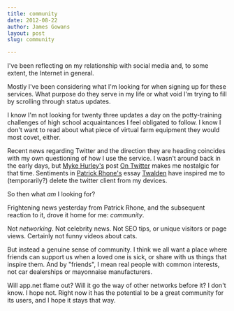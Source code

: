 ```yaml
---
title: community 
date: 2012-08-22
author: James Gowans
layout: post
slug: community

---
```



I've been reflecting on my relationship with social media and, to some extent, the Internet in general.

Mostly I've been considering what I'm looking for when signing up for these services. What purpose do they serve in my life or what void I'm trying to fill by scrolling through status updates.

I know I'm not looking for twenty three updates a day on the potty-training challenges of high school acquaintances I feel obligated to follow. I know I don't want to read about what piece of virtual farm equipment they would most covet, either.

Recent news regarding Twitter and the direction they are heading coincides with my own questioning of how I use the service. I wasn't around back in the early days, but [Myke Hurley's](http://alpha.app.net/imyke) post [On Twitter](http://mykehurley.net/on-twitter) makes me nostalgic for that time. Sentiments in [Patrick Rhone's](http://alpha.app.net/patrickrhone) essay [Twalden](http://patrickrhone.com/2012/07/11/twalden/) have inspired me to (temporarily?) delete the twitter client from my devices.

So then what *am* I looking for?

Frightening news yesterday from Patrick Rhone, and the subsequent reaction to it, drove it home for me: *community*.

Not *networking*. Not celebrity news. Not SEO tips, or unique visitors or page views. Certainly not funny videos about cats.

But instead a genuine sense of community. I think we all want a place where friends can support us when a loved one is sick, or share with us things that inspire them. And by "friends", I mean real people with common interests, not car dealerships or mayonnaise manufacturers.

Will app.net flame out? Will it go the way of other networks before it? I don't know. I hope not. Right now it has the potential to be a great community for its users, and I hope it stays that way.
